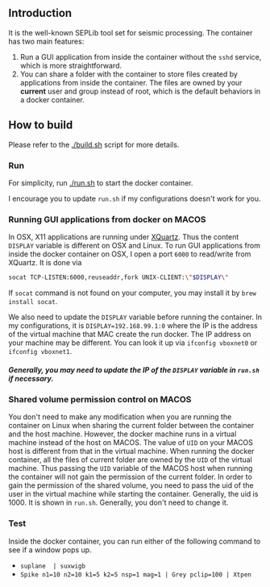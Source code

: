 ## Introduction

It is the well-known SEPLib tool set for seismic processing. The container has two main features:

1. Run a GUI application from inside the container without the `sshd` service, which is more straightforward.
2. You can share a folder with the container to store files created by applications from inside the container. The files are owned by your **current** user and group instead of root, which is the default behaviors in a docker container.

## How to build

Please refer to the [./build.sh](./build.sh) script for more details.

### Run

For simplicity, run [./run.sh](./run.sh) to start the docker container.

I encourage you to update `run.sh` if my configurations doesn't work for you.

### Running GUI applications from docker on MACOS
In OSX, X11 applications are running under [XQuartz](https://www.xquartz.org/). Thus the content `DISPLAY` variable is different on OSX and Linux. To run GUI applications from inside the docker container on OSX, I open a port `6000` to read/write from XQuartz. It is done via

```bash
socat TCP-LISTEN:6000,reuseaddr,fork UNIX-CLIENT:\"$DISPLAY\"
```

If `socat` command is not found on your computer, you may install it by `brew install socat`.

We also need to update the `DISPLAY` variable before running the container. In my configurations, it is `DISPLAY=192.168.99.1:0` where the IP is the address of the virtual machine that MAC create the run docker. The IP address on your machine may be different. You can look it up via `ifconfig vboxnet0` or `ifconfig vboxnet1`.

##### Generally, you may need to update the IP of the `DISPLAY` variable in `run.sh` if necessary.

### Shared volume permission control on MACOS

You don't need to make any modification when you are running the container on Linux when sharing the current folder between the container and the host machine. However, the docker machine runs in a virtual machine instead of the host on MACOS. The value of `UID` on your MACOS host is different from that in the virtual machine. When running the docker container, all the files of current folder are owned by the `UID` of the virtual machine. Thus passing the `UID` variable of the MACOS host when running the container will not gain the permission of the current folder. In order to gain the permission of the shared volume, you need to pass the uid of the user in the virtual machine while starting the container. Generally, the uid is 1000. It is shown in `run.sh`. Generally, you don't need to change it.

### Test
Inside the docker container, you can run either of the following command to see if a window pops up.

- `suplane  | suxwigb`
- `Spike n1=10 n2=10 k1=5 k2=5 nsp=1 mag=1 | Grey pclip=100 | Xtpen`

